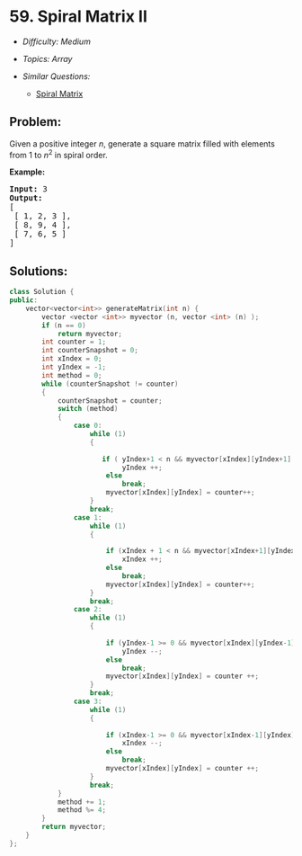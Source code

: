 # 59. Spiral Matrix II

* *Difficulty: Medium*

* *Topics: Array*

* *Similar Questions:*

  * [Spiral Matrix](./tests/spiral-matrix-ii.md)

## Problem:

<p>Given a positive integer <em>n</em>, generate a square matrix filled with elements from 1 to <em>n</em><sup>2</sup> in spiral order.</p>

<p><strong>Example:</strong></p>

<pre>
<strong>Input:</strong> 3
<strong>Output:</strong>
[
 [ 1, 2, 3 ],
 [ 8, 9, 4 ],
 [ 7, 6, 5 ]
]
</pre>

## Solutions:

```c++
class Solution {
public:
    vector<vector<int>> generateMatrix(int n) {
        vector <vector <int>> myvector (n, vector <int> (n) );
        if (n == 0)
            return myvector;
        int counter = 1;
        int counterSnapshot = 0;
        int xIndex = 0;
        int yIndex = -1;
        int method = 0; 
        while (counterSnapshot != counter)
        {   
            counterSnapshot = counter;
            switch (method)
            {
                case 0: 
                    while (1)
                    {
                       
                       if ( yIndex+1 < n && myvector[xIndex][yIndex+1] == 0 )
                            yIndex ++;
                        else
                            break;
                        myvector[xIndex][yIndex] = counter++;
                    }
                    break;
                case 1:
                    while (1)
                    {
                       
                        if (xIndex + 1 < n && myvector[xIndex+1][yIndex] == 0)
                            xIndex ++;
                        else
                            break; 
                        myvector[xIndex][yIndex] = counter++;
                    }
                    break;
                case 2:
                    while (1)
                    {
                        
                        if (yIndex-1 >= 0 && myvector[xIndex][yIndex-1] == 0)
                            yIndex --;
                        else
                            break;
                        myvector[xIndex][yIndex] = counter ++;
                    }
                    break;
                case 3:
                    while (1)
                    {
                        
                        if (xIndex-1 >= 0 && myvector[xIndex-1][yIndex] == 0)
                            xIndex --;
                        else
                            break;
                        myvector[xIndex][yIndex] = counter ++;
                    }
                    break;
            }
            method += 1;
            method %= 4;
        }
        return myvector;
    }
};
```
